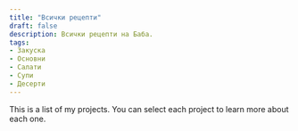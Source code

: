 ```yaml
---
title: "Всички рецепти" 
draft: false
description: Всички рецепти на Баба.
tags:
- Закуска
- Основни
- Салати
- Супи
- Десерти
---
```

This is a list of my projects. You can select each project to learn more about
each one.
